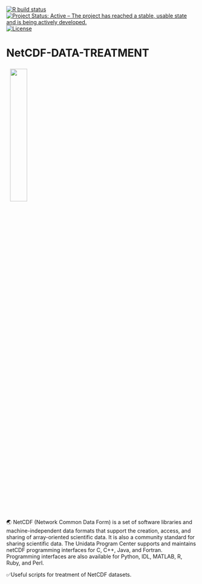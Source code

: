 
[![R build status](https://img.shields.io/travis/GitbookIO/gitbook.svg)](https://github.com/Hydroenvironment/CMIP6-WORLDCLIM-HANDLING/actions)
[![Project Status: Active – The project has reached a stable, usable
state and is being actively
developed.](https://www.repostatus.org/badges/latest/active.svg)](https://www.repostatus.org/#active)
[![License](https://img.shields.io/badge/license-MIT-green)](https://opensource.org/licenses/MIT)

# NetCDF-DATA-TREATMENT
<img src="https://www.researchgate.net/publication/315950787/figure/fig3/AS:567797237248005@1512384818972/An-example-of-how-a-dataset-netCDF-or-xarray-for-a-weather-forecast-might-be.png" align="center" hspace="10" vspace="6" width="30%"></a>

🌏 NetCDF (Network Common Data Form) is a set of software libraries and machine-independent data formats that support the creation, access, and sharing of array-oriented scientific data. It is also a community standard for sharing scientific data. The Unidata Program Center supports and maintains netCDF programming interfaces for C, C++, Java, and Fortran. Programming interfaces are also available for Python, IDL, MATLAB, R, Ruby, and Perl.

✅Useful scripts for treatment of NetCDF datasets.

